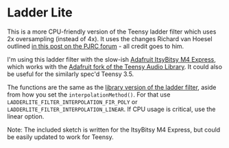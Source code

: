 # Ladder Lite

This is a more CPU-friendly version of the Teensy ladder filter which uses 2x oversampling (instead of 4x). It uses the changes Richard van Hoesel outlined [in this post on the PJRC forum](https://forum.pjrc.com/index.php?threads/porting-moog-ladder-filters-to-audio-objects.60488/post-272591) - all credit goes to him.

I'm using this ladder filter with the slow-ish [Adafruit ItsyBitsy M4 Express](https://www.adafruit.com/product/3800), which works with the [Adafruit fork of the Teensy Audio Library](https://github.com/adafruit/Audio). It could also be useful for the similarly spec'd Teensy 3.5.

The functions are the same as the [library version of the ladder filter](https://www.pjrc.com/teensy/gui/?info=AudioFilterLadder), aside from how you set the ``interpolationMethod()``. For that use ``LADDERLITE_FILTER_INTERPOLATION_FIR_POLY`` or ``LADDERLITE_FILTER_INTERPOLATION_LINEAR``. If CPU usage is critical, use the linear option. 

Note: The included sketch is written for the ItsyBitsy M4 Express, but could be easily updated to work for Teensy. 
